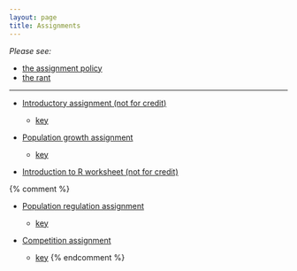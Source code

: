```yaml
---
layout: page
title: Assignments
---
```


_Please see:_

* [the assignment policy](/assignment_policy.html)
* [the rant](/rant.html)

----------------------------------------------------------------------

* [Introductory assignment (not for credit)](/materials/intro.asn.pdf)
  * [key](materials/intro.key.pdf)

* [Population growth assignment](materials/pg.asn.pdf)
  * [key](materials/pg.key.pdf)

* [Introduction to R worksheet (not for credit)](http://lalashan.mcmaster.ca/theobio/3SS/index.php/Introduction_to_R)

{% comment %} 
* [Population regulation assignment](../../../materials/regulation.asn.pdf)
  * [key](../../../materials/regulation.key.pdf)

* [Competition assignment](../../../materials/competition.asn.pdf)
  * [key](../../../materials/competition.key.pdf)
{% endcomment %} 
